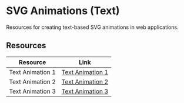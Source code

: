 # SVG Animations (Text)

Resources for creating text-based SVG animations in web applications.

## Resources

| Resource | Link |
|---|---|
| Text Animation 1 | [Text Animation 1](https://codepen.io/codecollective/pen/NqqENm) |
| Text Animation 2 | [Text Animation 2](https://codepen.io/gzmiraz/pen/XmqWWx) |
| Text Animation 3 | [Text Animation 3](https://codepen.io/mellis84/pen/JpVZNw) | 